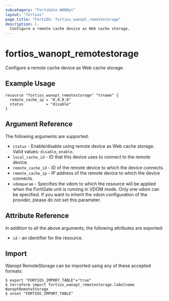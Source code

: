 ```yaml
---
subcategory: "FortiGate WANOpt"
layout: "fortios"
page_title: "FortiOS: fortios_wanopt_remotestorage"
description: |-
  Configure a remote cache device as Web cache storage.
---
```


# fortios_wanopt_remotestorage
Configure a remote cache device as Web cache storage.

## Example Usage

```hcl
resource "fortios_wanopt_remotestorage" "trname" {
  remote_cache_ip = "0.0.0.0"
  status          = "disable"
}
```

## Argument Reference

The following arguments are supported:

* `status` - Enable/disable using remote device as Web cache storage. Valid values: `disable`, `enable`.
* `local_cache_id` - ID that this device uses to connect to the remote device.
* `remote_cache_id` - ID of the remote device to which the device connects.
* `remote_cache_ip` - IP address of the remote device to which the device connects.
* `vdomparam` - Specifies the vdom to which the resource will be applied when the FortiGate unit is running in VDOM mode. Only one vdom can be specified. If you want to inherit the vdom configuration of the provider, please do not set this parameter.


## Attribute Reference

In addition to all the above arguments, the following attributes are exported:
* `id` - an identifier for the resource.

## Import

Wanopt RemoteStorage can be imported using any of these accepted formats:
```
$ export "FORTIOS_IMPORT_TABLE"="true"
$ terraform import fortios_wanopt_remotestorage.labelname WanoptRemoteStorage
$ unset "FORTIOS_IMPORT_TABLE"
```

